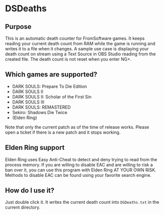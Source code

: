 # DSDeaths

## Purpose

This is an automatic death counter for FromSoftware games. It keeps reading your current death count from RAM while the game is running and writes it to a file when it changes. A sample use case is displaying your death count on stream using a Text Source in OBS Studio reading from the created file.
The death count is not reset when you enter NG+.

## Which games are supported?

 * DARK SOULS: Prepare To Die Edition
 * DARK SOULS II
 * DARK SOULS II: Scholar of the First Sin
 * DARK SOULS III
 * DARK SOULS: REMASTERED
 * Sekiro: Shadows Die Twice
 * (Elden Ring)

 Note that only the current patch as of the time of release works. Please open a ticket if there is a new patch and it stops working.

## Elden Ring support

Elden Ring uses Easy Anti-Cheat to detect and deny trying to read from the process memory. If you are willing to disable EAC and are willing to risk a ban over it, you can use this program with Elden Ring AT YOUR OWN RISK. Methods to disable EAC can be found using your favorite search engine.

## How do I use it?

Just double click it. It writes the current death count into `DSDeaths.txt` in the current directory.

